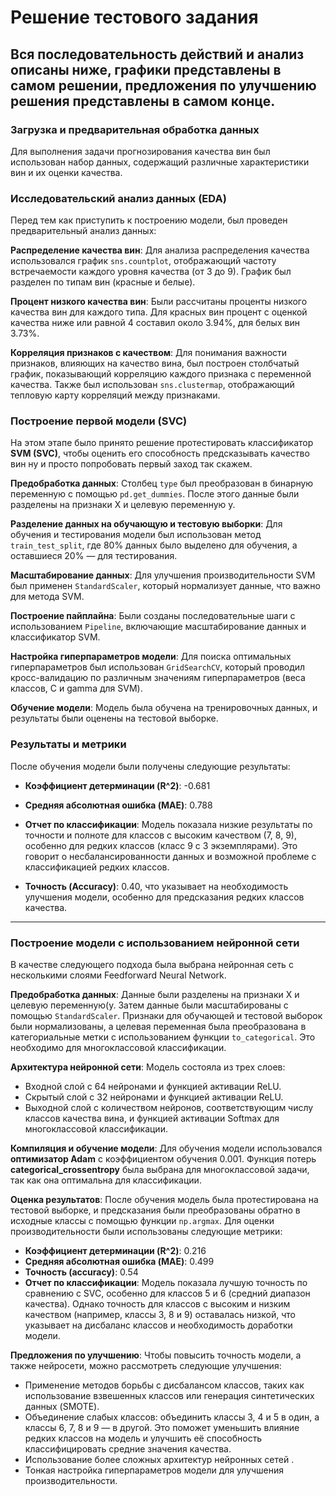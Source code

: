 # Решение тестового задания 

## Вся последовательность действий и анализ описаны ниже, графики представлены в самом решении, предложения по улучшению решения представлены в самом конце.

### Загрузка и предварительная обработка данных

Для выполнения задачи прогнозирования качества вин был использован набор данных, содержащий различные характеристики вин и их оценки качества. 

### Исследовательский анализ данных (EDA)

Перед тем как приступить к построению модели, был проведен предварительный анализ данных:

 **Распределение качества вин**:
   Для анализа распределения качества использовался график `sns.countplot`, отображающий частоту встречаемости каждого уровня качества (от 3 до 9). График был разделен по типам вин (красные и белые).

 **Процент низкого качества вин**:
   Были рассчитаны проценты низкого качества вин для каждого типа. Для красных вин процент с оценкой качества ниже или равной 4 составил около 3.94%, для белых вин 3.73%.

 **Корреляция признаков с качеством**:
   Для понимания важности признаков, влияющих на качество вина, был построен столбчатый график, показывающий корреляцию каждого признака с переменной качества. Также был использован `sns.clustermap`, отображающий тепловую карту корреляций между признаками.

### Построение первой модели (SVC)

На этом этапе было принято решение протестировать классификатор **SVM (SVC)**, чтобы оценить его способность предсказывать качество вин ну и просто попробовать первый заход так скажем. 

 **Предобработка данных**:
   Столбец `type` был преобразован в бинарную переменную с помощью `pd.get_dummies`. После этого данные были разделены на признаки X и целевую переменную y.

 **Разделение данных на обучающую и тестовую выборки**:
   Для обучения и тестирования модели был использован метод `train_test_split`, где 80% данных было выделено для обучения, а оставшиеся 20% — для тестирования.

 **Масштабирование данных**:
   Для улучшения производительности SVM был применен `StandardScaler`, который нормализует данные, что важно для метода SVM.

 **Построение пайплайна**:
   Были созданы последовательные шаги с использованием `Pipeline`, включающие масштабирование данных и классификатор SVM.

 **Настройка гиперпараметров модели**:
   Для поиска оптимальных гиперпараметров был использован `GridSearchCV`, который проводил кросс-валидацию по различным значениям гиперпараметров (веса классов, C и gamma для SVM).

 **Обучение модели**:
   Модель была обучена на тренировочных данных, и результаты были оценены на тестовой выборке.

### Результаты и метрики

После обучения модели были получены следующие результаты:

- **Коэффициент детерминации (R^2)**: -0.681
- **Средняя абсолютная ошибка (MAE)**: 0.788
- **Отчет по классификации**:
  Модель показала низкие результаты по точности и полноте для классов с высоким качеством (7, 8, 9), особенно для редких классов (класс 9 с 3 экземплярами). Это говорит о несбалансированности данных и возможной проблеме с классификацией редких классов.

- **Точность (Accuracy)**: 0.40, что указывает на необходимость улучшения модели, особенно для предсказания редких классов качества.

---

### Построение модели с использованием нейронной сети

В качестве следующего подхода была выбрана нейронная сеть с несколькими слоями Feedforward Neural Network.

 **Предобработка данных**:
   Данные были разделены на признаки X и целевую переменную(y. Затем данные были масштабированы с помощью `StandardScaler`. Признаки для обучающей и тестовой выборок были нормализованы, а целевая переменная была преобразована в категориальные метки с использованием функции `to_categorical`. Это необходимо для многоклассовой классификации.

 **Архитектура нейронной сети**:
   Модель состояла из трех слоев:
   - Входной слой с 64 нейронами и функцией активации ReLU.
   - Скрытый слой с 32 нейронами и функцией активации ReLU.
   - Выходной слой с количеством нейронов, соответствующим числу классов качества вина, и функцией активации Softmax для многоклассовой классификации.

 **Компиляция и обучение модели**:
   Для обучения модели использовался **оптимизатор Adam** с коэффициентом обучения 0.001. Функция потерь **categorical_crossentropy** была выбрана для многоклассовой задачи, так как она оптимальна для классификации.

 **Оценка результатов**:
   После обучения модель была протестирована на тестовой выборке, и предсказания были преобразованы обратно в исходные классы с помощью функции `np.argmax`. Для оценки производительности были использованы следующие метрики:
   - **Коэффициент детерминации (R^2)**: 0.216
   - **Средняя абсолютная ошибка (MAE)**: 0.499
   - **Точность (accuracy)**: 0.54
   - **Отчет по классификации**:
     Модель показала лучшую точность по сравнению с SVC, особенно для классов 5 и 6 (средний диапазон качества). Однако точность для классов с высоким и низким качеством (например, классы 3, 8 и 9) оставалась низкой, что указывает на дисбаланс классов и необходимость доработки модели.

 **Предложения по улучшению**:
   Чтобы повысить точность модели, а также нейросети, можно рассмотреть следующие улучшения:
   - Применение методов борьбы с дисбалансом классов, таких как использование взвешенных классов или генерация синтетических данных (SMOTE).
   - Объединение слабых классов: объединить классы 3, 4 и 5 в один, а классы 6, 7, 8 и 9 — в другой. Это поможет уменьшить влияние редких классов на модель и улучшить её способность классифицировать средние значения качества.
   - Использование более сложных архитектур нейронных сетей .
   - Тонкая настройка гиперпараметров модели для улучшения производительности.
